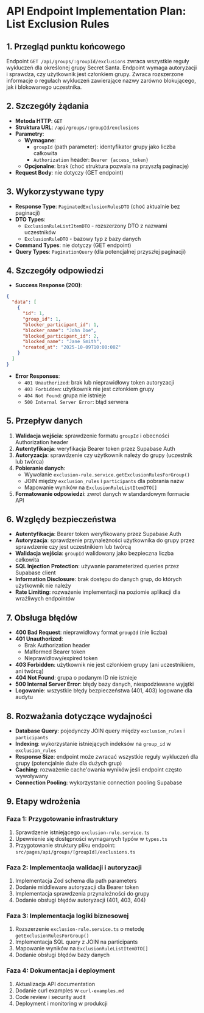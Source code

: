 # API Endpoint Implementation Plan: List Exclusion Rules

## 1. Przegląd punktu końcowego

Endpoint `GET /api/groups/:groupId/exclusions` zwraca wszystkie reguły wykluczeń dla określonej grupy Secret Santa. Endpoint wymaga autoryzacji i sprawdza, czy użytkownik jest członkiem grupy. Zwraca rozszerzone informacje o regułach wykluczeń zawierające nazwy zarówno blokującego, jak i blokowanego uczestnika.

## 2. Szczegóły żądania

- **Metoda HTTP**: `GET`
- **Struktura URL**: `/api/groups/:groupId/exclusions`
- **Parametry**:
  - **Wymagane**:
    - `groupId` (path parameter): identyfikator grupy jako liczba całkowita
    - `Authorization` header: `Bearer {access_token}`
  - **Opcjonalne**: brak (choć struktura pozwala na przyszłą paginację)
- **Request Body**: nie dotyczy (GET endpoint)

## 3. Wykorzystywane typy

- **Response Type**: `PaginatedExclusionRulesDTO` (choć aktualnie bez paginacji)
- **DTO Types**:
  - `ExclusionRuleListItemDTO` - rozszerzony DTO z nazwami uczestników
  - `ExclusionRuleDTO` - bazowy typ z bazy danych
- **Command Types**: nie dotyczy (GET endpoint)
- **Query Types**: `PaginationQuery` (dla potencjalnej przyszłej paginacji)

## 4. Szczegóły odpowiedzi

- **Success Response (200)**:

```json
{
  "data": [
    {
      "id": 1,
      "group_id": 1,
      "blocker_participant_id": 1,
      "blocker_name": "John Doe",
      "blocked_participant_id": 2,
      "blocked_name": "Jane Smith",
      "created_at": "2025-10-09T10:00:00Z"
    }
  ]
}
```

- **Error Responses**:
  - `401 Unauthorized`: brak lub nieprawidłowy token autoryzacji
  - `403 Forbidden`: użytkownik nie jest członkiem grupy
  - `404 Not Found`: grupa nie istnieje
  - `500 Internal Server Error`: błąd serwera

## 5. Przepływ danych

1. **Walidacja wejścia**: sprawdzenie formatu `groupId` i obecności Authorization header
2. **Autentyfikacja**: weryfikacja Bearer token przez Supabase Auth
3. **Autoryzacja**: sprawdzenie czy użytkownik należy do grupy (uczestnik lub twórca)
4. **Pobieranie danych**:
   - Wywołanie `exclusion-rule.service.getExclusionRulesForGroup()`
   - JOIN między `exclusion_rules` i `participants` dla pobrania nazw
   - Mapowanie wyników na `ExclusionRuleListItemDTO[]`
5. **Formatowanie odpowiedzi**: zwrot danych w standardowym formacie API

## 6. Względy bezpieczeństwa

- **Autentyfikacja**: Bearer token weryfikowany przez Supabase Auth
- **Autoryzacja**: sprawdzenie przynależności użytkownika do grupy przez sprawdzenie czy jest uczestnikiem lub twórcą
- **Walidacja wejścia**: `groupId` walidowany jako bezpieczna liczba całkowita
- **SQL Injection Protection**: używanie parameterized queries przez Supabase client
- **Information Disclosure**: brak dostępu do danych grup, do których użytkownik nie należy
- **Rate Limiting**: rozważenie implementacji na poziomie aplikacji dla wrażliwych endpointów

## 7. Obsługa błędów

- **400 Bad Request**: nieprawidłowy format `groupId` (nie liczba)
- **401 Unauthorized**:
  - Brak Authorization header
  - Malformed Bearer token
  - Nieprawidłowy/expired token
- **403 Forbidden**: użytkownik nie jest członkiem grupy (ani uczestnikiem, ani twórcą)
- **404 Not Found**: grupa o podanym ID nie istnieje
- **500 Internal Server Error**: błędy bazy danych, niespodziewane wyjątki
- **Logowanie**: wszystkie błędy bezpieczeństwa (401, 403) logowane dla audytu

## 8. Rozważania dotyczące wydajności

- **Database Query**: pojedynczy JOIN query między `exclusion_rules` i `participants`
- **Indexing**: wykorzystanie istniejących indeksów na `group_id` w `exclusion_rules`
- **Response Size**: endpoint może zwracać wszystkie reguły wykluczeń dla grupy (potencjalnie duże dla dużych grup)
- **Caching**: rozważenie cache'owania wyników jeśli endpoint często wywoływany
- **Connection Pooling**: wykorzystanie connection pooling Supabase

## 9. Etapy wdrożenia

### Faza 1: Przygotowanie infrastruktury

1. Sprawdzenie istniejącego `exclusion-rule.service.ts`
2. Upewnienie się dostępności wymaganych typów w `types.ts`
3. Przygotowanie struktury pliku endpoint: `src/pages/api/groups/[groupId]/exclusions.ts`

### Faza 2: Implementacja walidacji i autoryzacji

1. Implementacja Zod schema dla path parameters
2. Dodanie middleware autoryzacji dla Bearer token
3. Implementacja sprawdzenia przynależności do grupy
4. Dodanie obsługi błędów autoryzacji (401, 403, 404)

### Faza 3: Implementacja logiki biznesowej

1. Rozszerzenie `exclusion-rule.service.ts` o metodę `getExclusionRulesForGroup()`
2. Implementacja SQL query z JOIN na participants
3. Mapowanie wyników na `ExclusionRuleListItemDTO[]`
4. Dodanie obsługi błędów bazy danych

### Faza 4: Dokumentacja i deployment

1. Aktualizacja API documentation
2. Dodanie curl examples w `curl-examples.md`
3. Code review i security audit
4. Deployment i monitoring w produkcji
